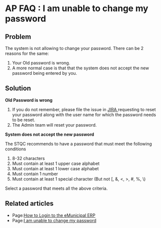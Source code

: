 # AP FAQ : I am unable to change my password

## Problem <a id="Iamunabletochangemypassword-Problem"></a>

The system is not allowing to change your password. There can be 2 reasons for the same:

1. Your Old password is wrong.
2. A more normal case is that that the system does not accept the new password being entered by you.

## Solution <a id="Iamunabletochangemypassword-Solution"></a>

**Old Password is wrong**

1. If you do not remember, please file the issue in [JIRA ](http://apemunicipalityissues.egovernments.org/)requesting to reset your password along with the user name for which the password needs to be reset.
2. The Admin team will reset your password.

**System does not accept the new password**

The STQC recommends to have a password that must meet the following conditions

1. 8-32 characters
2. Must contain at least 1 upper case alphabet
3. Must contain at least 1 lower case alphabet
4. Must contain 1 number
5. Must contain at least 1 special character \(But not \[, &, &lt;, &gt;, \#, %, \\)

Select a password that meets all the above criteria.

## Related articles <a id="Iamunabletochangemypassword-Relatedarticles"></a>

* Page:[How to Login to the eMunicipal ERP](https://digit-discuss.atlassian.net/wiki/spaces/EUF/pages/48824351/How+to+Login+to+the+eMunicipal+ERP)
* Page:[I am unable to change my password](https://digit-discuss.atlassian.net/wiki/spaces/EUF/pages/48824363/I+am+unable+to+change+my+password)

